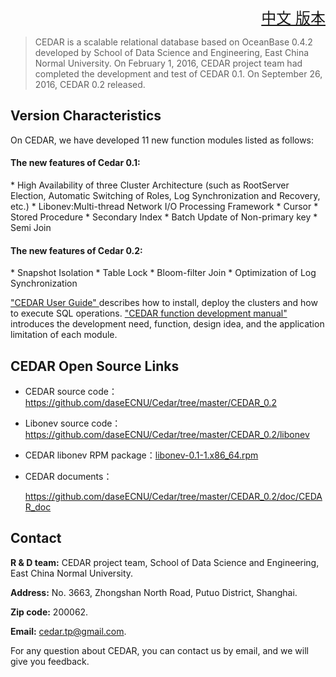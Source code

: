 ﻿<font size=5><div align="right"><a href="https://github.com/daseECNU/Cedar/blob/master/CEDAR_0.2/README.md">中文 版本</a></div>
</font>
>CEDAR is a scalable relational database based on OceanBase 0.4.2 developed by School of Data Science and Engineering, East China Normal University. On February 1, 2016, CEDAR project team had completed the development and test of CEDAR 0.1.  On September 26, 2016, CEDAR 0.2 released. 

<h2> Version Characteristics</h2>
On CEDAR, we have developed 11 new function modules listed as follows:
<h4>The new features of Cedar 0.1:</h4>
* High Availability of three Cluster Architecture (such as RootServer Election, Automatic Switching of Roles, Log Synchronization and Recovery, etc.)
* Libonev:Multi-thread Network I/O Processing Framework 
* Cursor
* Stored Procedure
* Secondary Index
* Batch Update of Non-primary key
* Semi Join

<h4>The new features of Cedar 0.2:</h4>
* Snapshot Isolation
* Table Lock
* Bloom-filter Join
* Optimization of Log Synchronization


 <a href="https://github.com/daseECNU/Cedar/blob/master/CEDAR_0.2/doc/CEDAR_doc/CEDAR%20%E7%94%A8%E6%88%B7%E4%BD%BF%E7%94%A8%E6%8C%87%E5%8D%97.pdf" target="_blank">"CEDAR User Guide" </a>describes how to install, deploy the clusters and how to execute SQL operations. <a href="https://github.com/daseECNU/Cedar/blob/master/CEDAR_0.2/doc/CEDAR_doc/CEDAR%20%E5%8A%9F%E8%83%BD%E5%BC%80%E5%8F%91%E6%89%8B%E5%86%8C.pdf" target="_blank">"CEDAR function development manual" </a> introduces the development need, function, design idea, and the application limitation of each module.

<h2>CEDAR Open Source Links</h2>
<ul>
<li>
  <p>CEDAR source code：<a href="https://github.com/daseECNU/Cedar/tree/master/CEDAR_0.2" target="_blank">https://github.com/daseECNU/Cedar/tree/master/CEDAR_0.2 </a></p>
  <li>
  <p>Libonev source code：<a href="https://github.com/daseECNU/Cedar/tree/master/CEDAR_0.2/libonev" target="_blank">https://github.com/daseECNU/Cedar/tree/master/CEDAR_0.2/libonev </a></p>
</li>
</li>
<li>
  <p>CEDAR libonev RPM package：<a href="https://github.com/daseECNU/Cedar/tree/master/CEDAR_0.2/rpm" target="_blank">libonev-0.1-1.x86_64.rpm</a></p>
</li>
<li>
  <p>CEDAR documents：</p>
 <p> <a href="https://github.com/daseECNU/Cedar/tree/master/CEDAR_0.2/doc/CEDAR_doc" target="_blank">https://github.com/daseECNU/Cedar/tree/master/CEDAR_0.2/doc/CEDAR_doc </a></p>
</li>
</ul>

## Contact
**R & D team:** CEDAR project team, School of Data Science and Engineering, East China Normal University.

**Address:** No. 3663, Zhongshan North Road, Putuo District, Shanghai.

**Zip code:** 200062.

**Email:** cedar.tp@gmail.com.

For any question about CEDAR, you can contact us by email, and we will give you feedback.
